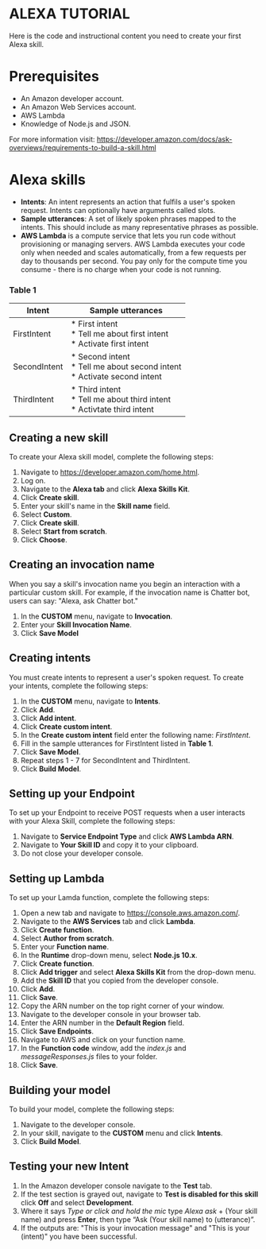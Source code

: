 # ALEXA TUTORIAL
Here is the code and instructional content you need to create your first Alexa skill.

# Prerequisites
* An Amazon developer account.
* An Amazon Web Services account.
* AWS Lambda
* Knowledge of Node.js and JSON.

For more information visit: https://developer.amazon.com/docs/ask-overviews/requirements-to-build-a-skill.html

# Alexa skills
*	__Intents__: An intent represents an action that fulfils a user's spoken request. Intents can optionally have arguments called slots.
*	__Sample utterances__: A set of likely spoken phrases mapped to the intents. This should include as many representative phrases as possible.
*	__AWS Lambda__ is a compute service that lets you run code without provisioning or managing servers. AWS Lambda executes your code only when needed and scales automatically, from a few requests per day to thousands per second. You pay only for the compute time you consume - there is no charge when your code is not running. 

### Table 1
| Intent     | Sample utterances|
|------------|-------------------|
| FirstIntent | * First intent <br> * Tell me about first intent <br> * Activate first intent|
| SecondIntent| * Second intent <br> * Tell me about second intent <br> * Activate second intent|
| ThirdIntent | * Third intent <br> * Tell me about third intent <br> * Activtate third intent |

## Creating a new skill
To create your Alexa skill model, complete the following steps:

1.	Navigate to https://developer.amazon.com/home.html. 
2.	Log on.
3.	Navigate to the __Alexa tab__ and click __Alexa Skills Kit__.
4.	Click __Create skill__.
5.  Enter your skill's name in the __Skill name__ field.
6.  Select __Custom__.
7.  Click __Create skill__.
8.  Select __Start from scratch__.
9.  Click __Choose__.

## Creating an invocation name
When you say a skill's invocation name you begin an interaction with a particular custom skill. For example, if the invocation name is Chatter bot, users can say: "Alexa, ask Chatter bot."

1.  In the __CUSTOM__ menu, navigate to __Invocation__.
2.  Enter your __Skill Invocation Name__.
3.  Click __Save Model__

## Creating intents
You must create intents to represent a user's spoken request. To create your intents, complete the following steps:

1.  In the __CUSTOM__ menu, navigate to __Intents__.
2.  Click __Add__.
3.  Click __Add intent__.
4.  Click __Create custom intent__.
5.  In the __Create custom intent__ field enter the following name: _FirstIntent_.
6.  Fill in the sample utterances for FirstIntent listed in __Table 1__.
7.  Click __Save Model__.
8.  Repeat steps 1 - 7 for SecondIntent and ThirdIntent.
9.	Click __Build Model__.

## Setting up your Endpoint
To set up your Endpoint to receive POST requests when a user interacts with your Alexa Skill, complete the following steps:

1.  Navigate to __Service Endpoint Type__ and click __AWS Lambda ARN__.
2.  Navigate to __Your Skill ID__ and copy it to your clipboard.
3.  Do not close your developer console.

## Setting up Lambda
To set up your Lamda function, complete the following steps:

1.	Open a new tab and navigate to https://console.aws.amazon.com/.
2.	Navigate to the __AWS Services__ tab and click __Lambda__.
3.	Click __Create function__.
4.  Select __Author from scratch__.
5.  Enter your __Function name__.
6.  In the __Runtime__ drop-down menu, select __Node.js 10.x__.
7.  Click __Create function__.
8.  Click __Add trigger__ and select __Alexa Skills Kit__ from the drop-down menu. 
9.  Add the __Skill ID__ that you copied from the developer console.
10. Click __Add__.
11. Click __Save__.
12. Copy the ARN number on the top right corner of your window.
13. Navigate to the developer console in your browser tab. 
14. Enter the ARN number in the __Default Region__ field.
15. Click __Save Endpoints__.
16. Navigate to AWS and click on your function name.
17. In the __Function code__ window, add the _index.js_ and _messageResponses.js_ files to your folder.
18. Click __Save__.

## Building your model
To build your model, complete the following steps:

1.  Navigate to the developer console.
2.  In your skill, navigate to the __CUSTOM__ menu and click __Intents__.
3.  Click __Build Model__.

## Testing your new Intent
1.	In the Amazon developer console navigate to the __Test__ tab.
2.  If the test section is grayed out, navigate to __Test is disabled for this skill__ click __Off__ and select __Development__.
3.	Where it says _Type or click and hold the mic_ type _Alexa ask_ + (Your skill name) and press __Enter__, then type “Ask (Your skill name) to (utterance)”. 
4.	If the outputs are: "This is your invocation message" and "This is your (intent)" you have been successful.
